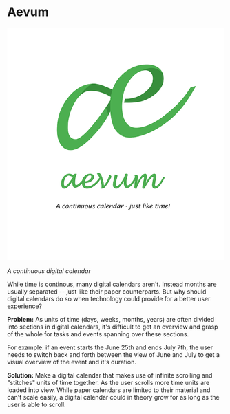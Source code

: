 # Aevum

![Aevum Logotype](images/header.png)

_A continuous digital calendar_

While time is continous, many digital calendars aren't. Instead months are usually separated -- just like their paper counterparts. But why should digital calendars do so when technology could provide for a better user experience? 

**Problem:** As units of time (days, weeks, months, years) are often divided into sections in digital calendars, it's difficult to get an overview and grasp of the whole for tasks and events spanning over these sections. 

For example: if an event starts the June 25th and ends July 7th, the user needs to switch back and forth between the view of June and July to get a visual overview of the event and it's duration. 

**Solution:** Make a digital calendar that makes use of infinite scrolling and "stitches" units of time together. As the user scrolls more time units are loaded into view. While paper calendars are limited to their material and can't scale easily, a digital calendar could in theory grow for as long as the user is able to scroll. 
